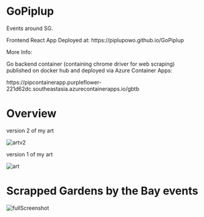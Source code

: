 # GoPiplup
<p>Events around SG.</p> 
<p>Frontend React App Deployed at: https://piplupowo.github.io/GoPiplup</p>

<p>More Info:</p>
<p>Go backend container (containing chrome driver for web scraping) published on docker hub and deployed via Azure Container Apps:</p>
<p>https://pipcontainerapp.purpleflower-221d62dc.southeastasia.azurecontainerapps.io/gbtb</p>


<h1> Overview </h1>
<p> version 2 of my art </p>

![artv2](https://github.com/piplupOwo/GoPiplup/assets/82926705/272201ed-a6b7-4223-8768-3d7b716aef23)

<p> version 1 of my art </p>

![art](https://github.com/piplupOwo/GoPiplup/assets/82926705/3f8bafa3-3fcf-43d1-8daf-fc3a35b9a230)

<h1>Scrapped Gardens by the Bay events</h1>

![fullScreenshot](https://github.com/piplupOwo/GoPiplup/assets/82926705/6cacb8a5-31ef-4049-976a-3e4c51f124f7)
